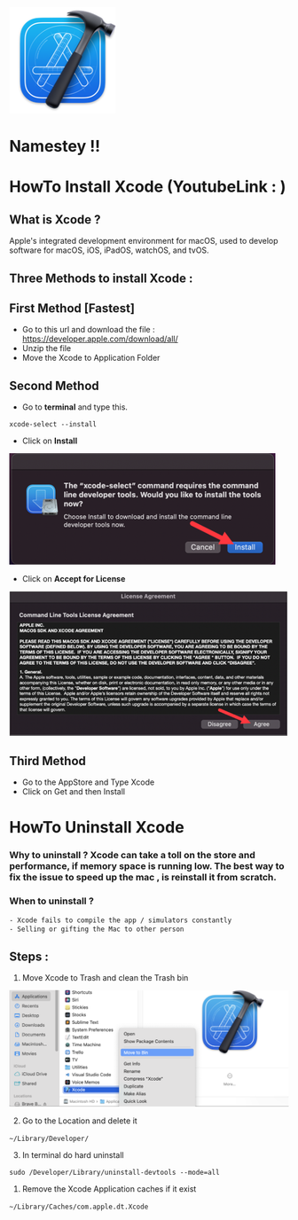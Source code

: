 ![Xcode](resource/Xcode.png)  

# Namestey !! 
# HowTo Install Xcode (YoutubeLink : )

## What is Xcode ? 
Apple's integrated development environment for macOS, used to develop software for macOS, iOS, iPadOS, watchOS, and tvOS. 

## Three Methods to install Xcode : 
## First Method [Fastest]

- Go to this url and download the file : https://developer.apple.com/download/all/ 
- Unzip the file
- Move the Xcode to Application Folder

## Second Method

- Go to **terminal** and type this. 

```
xcode-select --install

```
- Click on **Install** 

![Install](resource/XcodeInstall.png)

- Click on **Accept for License**

![AcceptLicense](resource/XcodeAcceptLicense.png)

## Third Method 

- Go to the AppStore and Type Xcode 
- Click on Get and then Install



# HowTo Uninstall Xcode

### Why to uninstall ? Xcode can take a toll on the store and performance, if memory space is running low. The best way to fix the issue to speed up the mac , is reinstall it from scratch. 

### When to uninstall ?
    - Xcode fails to compile the app / simulators constantly
    - Selling or gifting the Mac to other person 


## Steps : 

1. Move Xcode to Trash and clean the Trash bin

![Trash](resource/XcodeToTrash.png) 


2. Go to the Location and delete it

`~/Library/Developer/ `

3. In terminal do hard uninstall 

```
sudo /Developer/Library/uninstall-devtools --mode=all

```

1. Remove the Xcode Application caches if it exist

`~/Library/Caches/com.apple.dt.Xcode`


